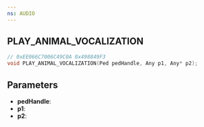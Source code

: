 ```yaml
---
ns: AUDIO
---
```

## PLAY_ANIMAL_VOCALIZATION

```c
// 0xEE066C7006C49C0A 0x498849F3
void PLAY_ANIMAL_VOCALIZATION(Ped pedHandle, Any p1, Any* p2);
```

## Parameters
* **pedHandle**:
* **p1**:
* **p2**:

